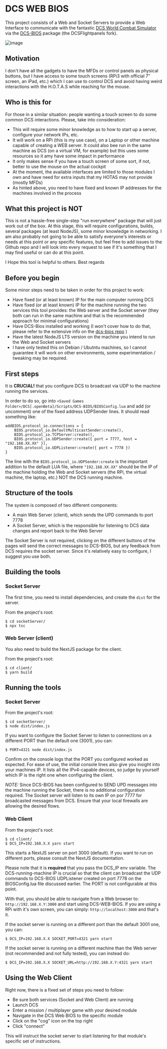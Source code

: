 # DCS WEB BIOS

This project consists of a Web and Socket Servers to provide a Web Interface to communicate with the fantastic [DCS World Combat Simulator](https://www.digitalcombatsimulator.com/) via the [DCS-BIOS](https://github.com/DCSFlightpanels/dcs-bios) package (the DCSFlightpanels fork).

![image](https://user-images.githubusercontent.com/4309019/174889729-0fecc6e4-7dd1-45dc-8538-fff84af81555.png)

## Motivation

I don't have all the gadgets to have the MFDs or control panels as physical buttons, but I have access to some touch screens (RPi3 with official 7" screen, an iPad, etc.) which I can use to control DCS and avoid having weird interactions with the H.O.T.A.S while reaching for the mouse.

## Who is this for

For those in a similar situation: people wanting a touch screen to do some common DCS interactions. Please, take into consideration:

- This will require some minor knowledge as to how to start up a server, configure your network IPs, etc.
- It will work on a RPi (this is my use case), on a Laptop or other machine capable of creating a WEB server. It could also bee run in the same machine as DCS (on a virtual VM, for example) but this uses some resources so it amy have some impact in performance
- It only makes sense if you have a touch screen of some sort, if not, better to use the mouse on the actual cockpit
- At the moment, the available interfaces are limited to those modules I own and have need for extra inputs that my HOTAS may not provide (mostly MFDs)
- As hinted above, you need to have fixed and known IP addresses for the machines involved in the process

## What this project is NOT

This is not a hassle-free single-step "run everywhere" package that will just work out of the box. At this stage, this will require configurations, builds, several packages (at least NodeJS), some minor knowledge in networking. I am also probably not going to be able to satisfy everyone's interests or needs at this point or any specific features, but feel free to add issues to the Github repo and I will look into every request to see if it's something that I may find useful or can do at this point.

I Hope this tool is helpful to others. Best regards

## Before you begin

Some minor steps need to be taken in order for this project to work:

- Have fixed (or at least known) IP for the main computer running DCS
- Have fixed (or at least known) IP for the machine running the two services this tool provides: the Web server and the Socket server (they both can run in the same machine and that is the recommended approach for minimal configurations)
- Have DCS-Bios installed and working (I won't cover how to do that, please refer to the extensive info on the [dcs-bios repo](https://github.com/DCSFlightpanels/dcs-bios) )
- Have the latest NodeJS LTS version on the machine you intend to run the Web and Socket servers
- I have only tested this on Debian / Ubutntu machines, so I cannot guarantee it will work on other environments, some experimentation / tweaking may be required.

## First steps

It is **CRUCIAL!** that you configure DCS to broadcast via UDP to the machine running the services.

In order to do so, go into `<Saved Games Folder>/DCS[.openBeta]/Scripts/DCS-BIOS/BIOSConfig.lua` and add (or uncomment) one of the fixed address UDPSender lines. It should read something like:

```
addBIOS.protocol_io.connections = {
	BIOS.protocol_io.DefaultMulticastSender:create(),
	BIOS.protocol_io.TCPServer:create(),
	BIOS.protocol_io.UDPSender:create({ port = 7777, host = "192.168.XX.XX" }),
	BIOS.protocol_io.UDPListener:create({ port = 7778 })
}
```

The line with the `BIOS.protocol_io.UDPSender:create` is the important addition to the default LUA file, where `"192.168.XX.XX"` should be the IP of the machine holding the Web and Socket servers (the RPi, the virtual machine, the laptop, etc.) NOT the DCS running machine.

## Structure of the tools

The system is composed of two different components:

- A main Web Server (client), which sends the UPD commands to port 7778
- A Socket Server, which is the responsible for listening to DCS data changes and report back to the Web Server

The Socket Server is not required, clicking on the different buttons of the pages will send the correct messages to DCS-BIOS, but any feedback from DCS requires the socket server. Since it's relatively easy to configure, I suggest you use both.

## Building the tools

### Socket Server

The first time, you need to install dependencies, and create the `dist` for the server.

From the project's root:

```
$ cd socketServer/
$ npx tsc
```

### Web Server (client)

You also need to build the NextJS package for the client.

From the project's root:

```
$ cd client/
$ yarn build
```

## Running the tools

### Socket Server

From the project's root:

```
$ cd socketServer/
$ node dist/index.js
```

If you want to configure the Socket Server to listen to connections on a different PORT than the default one (3001), you can:

```
$ PORT=4321 node dist/index.js
```

Confirm on the console logs that the PORT you configured worked as expected. For ease of use, the initial console lines also give you insight into your machines IP. It lists all the IPv4-capable devices, so judge by yourself which IP is the right one when configuring the client.

_NOTE:_ Since DCS-BIOS has been configured to SEND UPD messages into the machine running the Socket, there is no additional configuration required. The Socket server will listen to its own IP on por 7777 for broadcasted messages from DCS. Ensure that your local firewalls are allowing the desired flows.

### Web Client

From the project's root:

```
$ cd client/
$ DCS_IP=192.168.X.X yarn start
```

This starts a NextJS server on port 3000 (default). If you want to run on different ports, please consult the NextJS documentation.

Please note that it is **required** that you pass the DCS_IP env variable. The DCS-running-machine IP is crucial so that the client can broadcast the UDP commands to DCS-BIOS UDPListener created on port 7778 on the BIOSConfig.lua file discussed earlier. The PORT is not configurable at this point.

With that, you should be able to navigate from a Web browser to: `http://192.168.X.Y:3000` and start using DCS-WEB-BIOS. If you are using a RPi with it's own screen, you can simply: `http://localhost:3000` and that's it.

If the socket server is running on a different port than the default 3001 one, you can:

```
$ DCS_IP=192.168.X.X SOCKET_PORT=4321 yarn start
```

If the socket server is running on a different machine than the Web server (not recommended and not fully tested), you can instead do:

```
$ DCS_IP=192.168.X.X SOCKET_URL=http://192.168.X.Y:4321 yarn start
```

## Using the Web Client

Right now, there is a fixed set of steps you need to follow:

- Be sure both services (Socket and Web Client) are running
- Launch DCS
- Enter a mission / multiplayer game with your desired module
- Navigate in the DCS Web BIOS to the specific module
- Click on the "cog" icon on the top right
- Click "connect"

This will instruct the socket server to start listening for that module's specific set of instructions.
